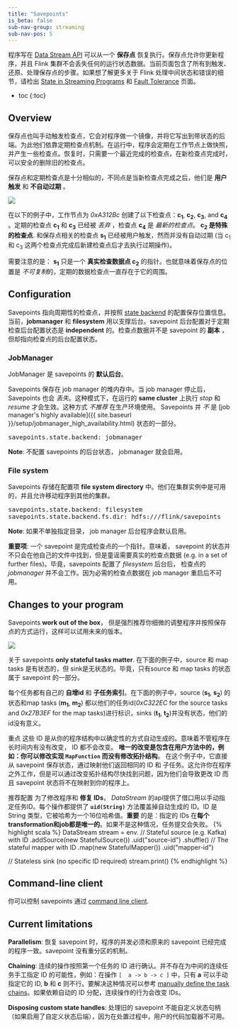 ```yaml
---
title: "Savepoints"
is_beta: false
sub-nav-group: streaming
sub-nav-pos: 5
---
```

<!--
Licensed to the Apache Software Foundation (ASF) under one
or more contributor license agreements.  See the NOTICE file
distributed with this work for additional information
regarding copyright ownership.  The ASF licenses this file
to you under the Apache License, Version 2.0 (the
"License"); you may not use this file except in compliance
with the License.  You may obtain a copy of the License at

  http://www.apache.org/licenses/LICENSE-2.0

Unless required by applicable law or agreed to in writing,
software distributed under the License is distributed on an
"AS IS" BASIS, WITHOUT WARRANTIES OR CONDITIONS OF ANY
KIND, either express or implied.  See the License for the
specific language governing permissions and limitations
under the License.
-->

程序写在 [Data Stream API](index.html) 可以从一个 **保存点** 恢复执行。保存点允许你更新程序，并且 Flink 集群不会丢失任何的运行状态数据。当前页面包含了所有到触发、还原、处理保存点的步骤。如果想了解更多关于 Flink 处理中间状态和错误的细节，请检出 [State in Streaming Programs](state_backends.html) 和 [Fault Tolerance](fault_tolerance.html) 页面。

* toc
{:toc}

## Overview

保存点也叫手动触发检查点，它会对程序做一个镜像，并将它写出到带状态的后端。为此他们依靠定期检查点机制。在运行中，程序会定期在工作节点上做快照，并产生一些检查点。恢复时，只需要一个最近完成的检查点，在新检查点完成时，可以安全的删除旧的检查点。

保存点和定期检查点是十分相似的，不同点是当新检查点完成之后，他们是 **用户触发** 和 **不自动过期** 。

<img src="fig/savepoints-overview.png" class="center" />

在以下的例子中，工作节点为  *0xA312Bc* 创建了以下检查点：**c<sub>1</sub>**, **c<sub>2</sub>**, **c<sub>3</sub>**, and **c<sub>4</sub>** 。定期的检查点 **c<sub>1</sub>** 和 **c<sub>3</sub>** 已经被 *丢弃* ，检查点 **c<sub>4</sub>** 是 *最新的检查点*。 **c<sub>2</sub> 是特殊的检查点**. 和保存点相关的检查点 **s<sub>1</sub>** 已经被用户触发，然而并没有自动过期 (当 c<sub>1</sub> 和 c<sub>3</sub> 这两个检查点完成后新建检查点后才去执行过期操作)。

需要注意的是：  **s<sub>1</sub>** 只是一个  **真实检查数据点 c<sub>2</sub>** 的指针。也就意味着保存点的位置是  *不可复制*的，定期的数据检查点一直存在于它的周围。

## Configuration

Savepoints 指向周期性的检查点，并按照 [state backend](state_backends.html) 的配置保存位置信息。当前，**jobmanager** 和 **filesystem** 用以支撑后台。savepoint 后台配置对于定期检查后台配置状态是 **independent**  的。检查点数据并不是 savepoint 的 **副本** ，但却指向检查点的后台配置状态。

### JobManager

JobManager 是 savepoints 的 **默认后台**。

Savepoints 保存在 job manager 的堆内存中。当 job manager 停止后， Savepoints 也会 *丢失*。这种模式下，在运行的 **same cluster** 上执行 *stop* 和 *resume* 才会生效。这种方式 *不推荐* 在生产环境使用。 Savepoints 并 *不* 是 [job manager's highly available]({{ site.baseurl }}/setup/jobmanager_high_availability.html) 状态的一部分。

<pre>
savepoints.state.backend: jobmanager
</pre>

**Note**: 不配置 savepoints 的后台状态， jobmanager 就会启用。

### File system

Savepoints 存储在配置项 **file system directory** 中。他们在集群实例中是可用的，并且允许移动程序到其他的集群。

<pre>
savepoints.state.backend: filesystem
savepoints.state.backend.fs.dir: hdfs:///flink/savepoints
</pre>

**Note**: 如果不单独指定目录， job manager 后台程序会默认启用。

**重要项**: 一个 savepoint 是完成检查点的一个指针。意味着， savepoint 的状态并不只会在他自己的文件中找到，但是童谣需要真实的检查点数据 (e.g. in a set of further files)。毕竟，savepoints 配置了 *filesystem* 后台后， 检查点的 *jobmanager* 并不会工作。因为必需的检查点数据在 job manager 重启后不可用。

## Changes to your program

Savepoints **work out of the box**， 但是强烈推荐你细微的调整程序并按照保存点的方式运行，这样可以试用未来的版本。

<img src="fig/savepoints-program_ids.png" class="center" /> 

关于 savepoints **only stateful tasks matter**. 在下面的例子中，source 和 map tasks 是有状态的，但 sink是无状态的。毕竟，只有source 和 map tasks 的状态属于 savepoint 的一部分。

每个任务都有自己的 **自增id** 和 **子任务索引**。在下面的例子中，source (**s<sub>1</sub>**, **s<sub>2</sub>**) 的状态和map tasks (**m<sub>1</sub>**, **m<sub>2</sub>**) 都以他们的任务id(*0xC322EC* for the source tasks and *0x27B3EF* for the map tasks)进行标识，sinks (**t<sub>1</sub>**, **t<sub>2</sub>**)并没有状态，他们的id没有意义。

<span class="label label-danger">重点</span> 这些 ID 是从你的程序结构中以确定性的方式自动生成的。意味着不管程序在长时间内有没有改变， ID 都不会改变。 **唯一的改变是包含在用户方法中的，例如：你可以修改实现 `MapFunction` 而没有修改拓扑结构**。 在这个例子中，它直接从 savepoint 保存状态，通过映射他们返回相同的 ID 和 子任务。这允许你在程序之外工作，但是可以通过改变拓扑结构尽快找到问题，因为他们会导致更改 ID 而且 savepoint 状态将不在映射到你的程序上。

<span class="label label-info">推荐配置</span> 为了修改程序和 **修复 IDs**， *DataStream* 的api提供了借口用以手动指定任务ID。每个操作都提供了 **`uid(String)`** 方法覆盖掉自动生成的 ID。ID 是 String 类型，它被哈希为一个16位哈希值。**重要** 的是：指定的 IDs 在**每个transformation和job都是唯一的**。如果不是这种情况，任务提交会失败。
{% highlight scala %}
DataStream<String> stream = env.
  // Stateful source (e.g. Kafka) with ID
  .addSource(new StatefulSource())
  .uid("source-id")
  .shuffle()
  // The stateful mapper with ID
  .map(new StatefulMapper())
  .uid("mapper-id")

// Stateless sink (no specific ID required)
stream.print()
{% endhighlight %}

## Command-line client 

你可以控制 savepoints 通过 [command line client]({{site.baseurl}}/apis/cli.html#savepoints).

## Current limitations

**Parallelism**: 恢复 savepoint 时，程序的并发必须和原来的 savepoint 已经完成的程序一致。savepoint 没有重分区的机制。

**Chaining**: 连续的操作按照第一个任务的 ID 进行确认。并不存在为中间的连续任务手工指定 ID 的可能性，例如：在操作 `[  a -> b -> c ]` 中，只有 **a** 可以手动指定它的 ID, **b** 和 **c** 则不行。要解决这种情况可以参考 [manually define the task chains](index.html#task-chaining-and-resource-groups)。如果依赖自动的 ID 分配，连续操作的行为会改变 IDs。

**Disposing custom state handles**: 处理旧的 savepoint 不能自定义状态句柄（如果启用了自定义状态后端），因为在处置过程中，用户的代码加载器不可用。
